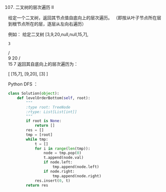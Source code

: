 107. 二叉树的层次遍历 II

给定一个二叉树，返回其节点值自底向上的层次遍历。 （即按从叶子节点所在层到根节点所在的层，逐层从左向右遍历）

例如：
给定二叉树 [3,9,20,null,null,15,7],

    3
   / \
  9  20
    /  \
   15   7
返回其自底向上的层次遍历为：

[
  [15,7],
  [9,20],
  [3]
]

Python DFS ：

```python
class Solution(object):
    def levelOrderBottom(self, root):
        """
        :type root: TreeNode
        :rtype: List[List[int]]
        """
        if root is None:
            return []
        res = []
        tmp = [root]
        while tmp:
            t = []
            for i in range(len(tmp)):
                node = tmp.pop(0)
                t.append(node.val)
                if node.left:
                    tmp.append(node.left)
                if node.right:
                    tmp.append(node.right)
            res.insert(0, t)
        return res
```